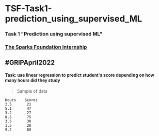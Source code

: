 # TSF-Task1-prediction_using_supervised_ML

### Task 1 "Prediction using supervised ML"   
###  [The Sparks Foundation Internship](https://internship.thesparksfoundation.info/) 

## \#GRIPApril2022

#### Task: use linear regression to predict student's score depending on how many hours did they study

> Sample of data
```
Hours    Scores
2.5       21
5.1       47
3.2       27
8.5       75
3.5       30
1.5       20
9.2       88

```
